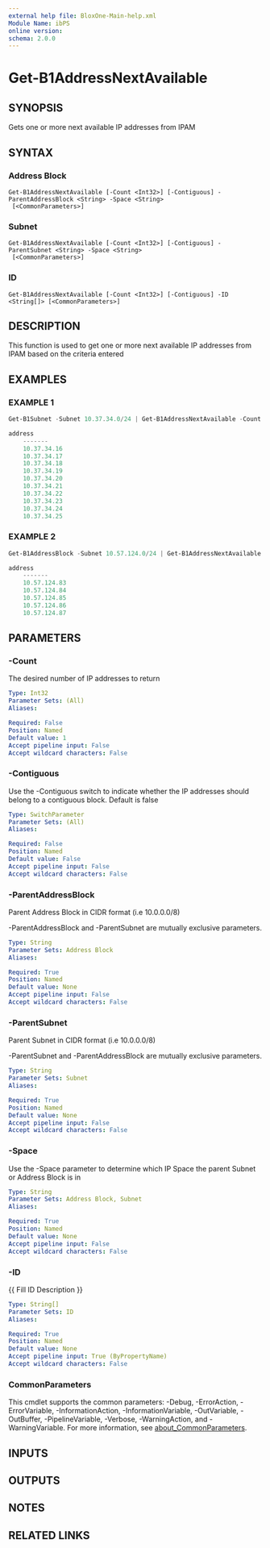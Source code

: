 ```yaml
---
external help file: BloxOne-Main-help.xml
Module Name: ibPS
online version:
schema: 2.0.0
---
```


# Get-B1AddressNextAvailable

## SYNOPSIS
Gets one or more next available IP addresses from IPAM

## SYNTAX

### Address Block
```
Get-B1AddressNextAvailable [-Count <Int32>] [-Contiguous] -ParentAddressBlock <String> -Space <String>
 [<CommonParameters>]
```

### Subnet
```
Get-B1AddressNextAvailable [-Count <Int32>] [-Contiguous] -ParentSubnet <String> -Space <String>
 [<CommonParameters>]
```

### ID
```
Get-B1AddressNextAvailable [-Count <Int32>] [-Contiguous] -ID <String[]> [<CommonParameters>]
```

## DESCRIPTION
This function is used to get one or more next available IP addresses from IPAM based on the criteria entered

## EXAMPLES

### EXAMPLE 1
```powershell
Get-B1Subnet -Subnet 10.37.34.0/24 | Get-B1AddressNextAvailable -Count 10 -Contiguous | ft address

address
    -------
    10.37.34.16
    10.37.34.17
    10.37.34.18
    10.37.34.19
    10.37.34.20
    10.37.34.21
    10.37.34.22
    10.37.34.23
    10.37.34.24
    10.37.34.25
```

### EXAMPLE 2
```powershell
Get-B1AddressBlock -Subnet 10.57.124.0/24 | Get-B1AddressNextAvailable -Count 5 -Contiguous | ft address

address
    -------
    10.57.124.83
    10.57.124.84
    10.57.124.85
    10.57.124.86
    10.57.124.87
```

## PARAMETERS

### -Count
The desired number of IP addresses to return

```yaml
Type: Int32
Parameter Sets: (All)
Aliases:

Required: False
Position: Named
Default value: 1
Accept pipeline input: False
Accept wildcard characters: False
```

### -Contiguous
Use the -Contiguous switch to indicate whether the IP addresses should belong to a contiguous block.
Default is false

```yaml
Type: SwitchParameter
Parameter Sets: (All)
Aliases:

Required: False
Position: Named
Default value: False
Accept pipeline input: False
Accept wildcard characters: False
```

### -ParentAddressBlock
Parent Address Block in CIDR format (i.e 10.0.0.0/8)

-ParentAddressBlock and -ParentSubnet are mutually exclusive parameters.

```yaml
Type: String
Parameter Sets: Address Block
Aliases:

Required: True
Position: Named
Default value: None
Accept pipeline input: False
Accept wildcard characters: False
```

### -ParentSubnet
Parent Subnet in CIDR format (i.e 10.0.0.0/8)

-ParentSubnet and -ParentAddressBlock are mutually exclusive parameters.

```yaml
Type: String
Parameter Sets: Subnet
Aliases:

Required: True
Position: Named
Default value: None
Accept pipeline input: False
Accept wildcard characters: False
```

### -Space
Use the -Space parameter to determine which IP Space the parent Subnet or Address Block is in

```yaml
Type: String
Parameter Sets: Address Block, Subnet
Aliases:

Required: True
Position: Named
Default value: None
Accept pipeline input: False
Accept wildcard characters: False
```

### -ID
{{ Fill ID Description }}

```yaml
Type: String[]
Parameter Sets: ID
Aliases:

Required: True
Position: Named
Default value: None
Accept pipeline input: True (ByPropertyName)
Accept wildcard characters: False
```

### CommonParameters
This cmdlet supports the common parameters: -Debug, -ErrorAction, -ErrorVariable, -InformationAction, -InformationVariable, -OutVariable, -OutBuffer, -PipelineVariable, -Verbose, -WarningAction, and -WarningVariable. For more information, see [about_CommonParameters](http://go.microsoft.com/fwlink/?LinkID=113216).

## INPUTS

## OUTPUTS

## NOTES

## RELATED LINKS
